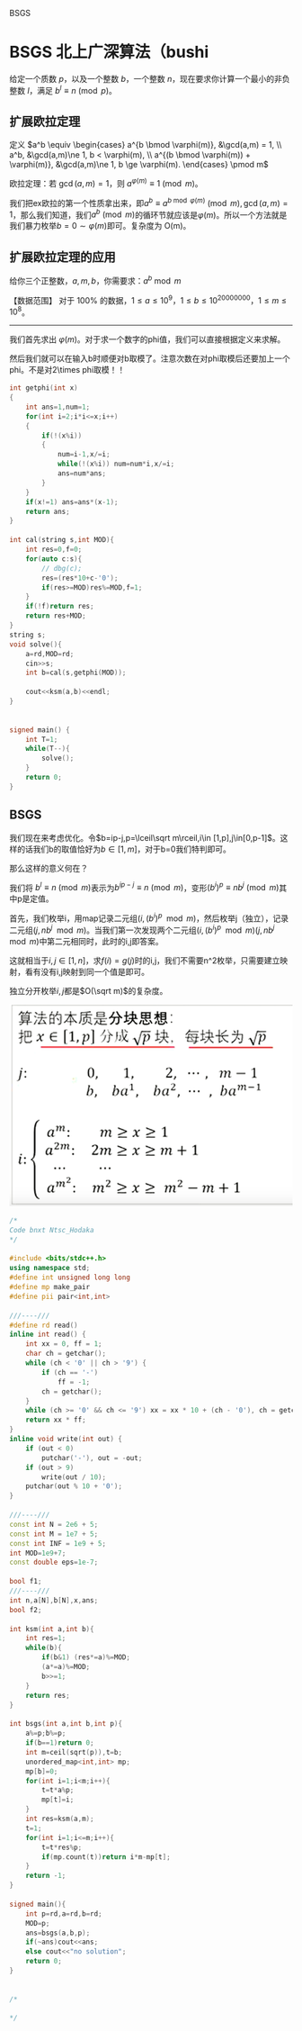 BSGS

# BSGS 北上广深算法（bushi

给定一个质数 $p$，以及一个整数 $b$，一个整数 $n$，现在要求你计算一个最小的非负整数 $l$，满足 $b^l \equiv n \pmod p$。

## 扩展欧拉定理

定义 $a^b \equiv \begin{cases} a^{b \bmod \varphi(m)},                &\gcd(a,m) =  1,                   \\ a^b,                                   &\gcd(a,m)\ne 1, b <   \varphi(m), \\ a^{(b \bmod \varphi(m)) + \varphi(m)}, &\gcd(a,m)\ne 1, b \ge \varphi(m). \end{cases} \pmod m$

欧拉定理：若 $\gcd(a, m) = 1$，则 $a^{\varphi(m)} \equiv 1 \pmod{m}$。

我们把ex欧拉的第一个性质拿出来，即$a^b \equiv a^{b \bmod \varphi(m)}   \pmod m,   \gcd(a,m) =  1$，那么我们知道，我们$a^b \pmod m$的循环节就应该是$\varphi(m)$。所以一个方法就是我们暴力枚举$b=0\sim \varphi(m)$即可。复杂度为 O(m)。

## 扩展欧拉定理的应用

给你三个正整数，$a,m,b$，你需要求：$a^b \bmod m$

【数据范围】
对于 $100\%$ 的数据，$1\le a \le 10^9$，$1\le b \le 10^{20000000}，1\le m \le 10^8$。

---

我们首先求出 $\varphi (m)$。对于求一个数字的phi值，我们可以直接根据定义来求解。

然后我们就可以在输入b时顺便对b取模了。注意次数在对phi取模后还要加上一个phi。不是对2\times phi取模！！

```C++
int getphi(int x)
{
	int ans=1,num=1;
	for(int i=2;i*i<=x;i++)
	{
		if(!(x%i))
		{
			num=i-1,x/=i;
			while(!(x%i)) num=num*i,x/=i;
			ans=num*ans;
		}
	}
	if(x!=1) ans=ans*(x-1);
	return ans;
}

int cal(string s,int MOD){
    int res=0,f=0;
    for(auto c:s){
        // dbg(c);
        res=(res*10+c-'0');
        if(res>=MOD)res%=MOD,f=1;
    }
    if(!f)return res;
    return res+MOD;
}
string s;
void solve(){
    a=rd,MOD=rd;
    cin>>s;
    int b=cal(s,getphi(MOD));

    cout<<ksm(a,b)<<endl;
}


signed main() {
    int T=1;
    while(T--){
    	solve();
    }
    return 0;
}
```

## BSGS

我们现在来考虑优化。令$b=ip-j,p=\lceil\sqrt m\rceil,i\in [1,p],j\in[0,p-1]$。这样的话我们b的取值恰好为$b\in[1,m]$，对于b=0我们特判即可。

那么这样的意义何在？

我们将 $b^l \equiv n \pmod m$表示为$b^{ip-j}\equiv n \pmod m$，变形$(b^i)^p\equiv nb^j \pmod m$其中p是定值。

首先，我们枚举i，用map记录二元组$(i,(b^i)^p\mod m)$，然后枚举j（独立），记录二元组$(j,nb^j\mod m)$。当我们第一次发现两个二元组$(i,(b^i)^p\mod m)(j,nb^j\mod m)$中第二元相同时，此时的i,j即答案。

这就相当于$i,j\in [1,n]$，求$f(i)=g(j)$时的i,j，我们不需要n^2枚举，只需要建立映射，看有没有i,j映射到同一个值是即可。

独立分开枚举$i,j$都是$O(\sqrt m)$的复杂度。

![image.png](BSGS/image.png)

```C++
/*
Code bnxt Ntsc_Hodaka
*/

#include <bits/stdc++.h>
using namespace std;
#define int unsigned long long
#define mp make_pair
#define pii pair<int,int>

///----///
#define rd read()
inline int read() {
    int xx = 0, ff = 1;
    char ch = getchar();
    while (ch < '0' || ch > '9') {
        if (ch == '-')
            ff = -1;
        ch = getchar();
    }
    while (ch >= '0' && ch <= '9') xx = xx * 10 + (ch - '0'), ch = getchar();
    return xx * ff;
}
inline void write(int out) {
    if (out < 0)
        putchar('-'), out = -out;
    if (out > 9)
        write(out / 10);
    putchar(out % 10 + '0');
}

///----///
const int N = 2e6 + 5;
const int M = 1e7 + 5;
const int INF = 1e9 + 5;
int MOD=1e9+7;
const double eps=1e-7;

bool f1;
///----///
int n,a[N],b[N],x,ans;
bool f2;

int ksm(int a,int b){
	int res=1;
	while(b){
        if(b&1) (res*=a)%=MOD;
        (a*=a)%=MOD;
        b>>=1;
    }
	return res;
}

int bsgs(int a,int b,int p){
	a%=p;b%=p;
	if(b==1)return 0;
	int m=ceil(sqrt(p)),t=b;
	unordered_map<int,int> mp;
	mp[b]=0;
	for(int i=1;i<m;i++){
		t=t*a%p;
		mp[t]=i;
	}
	int res=ksm(a,m);
	t=1;
	for(int i=1;i<=m;i++){
		t=t*res%p;
		if(mp.count(t))return i*m-mp[t];
	}
	return -1;
}

signed main(){
	int p=rd,a=rd,b=rd;
	MOD=p;
	ans=bsgs(a,b,p);
	if(~ans)cout<<ans;
	else cout<<"no solution";
	return 0;
}


/*

*/
```

